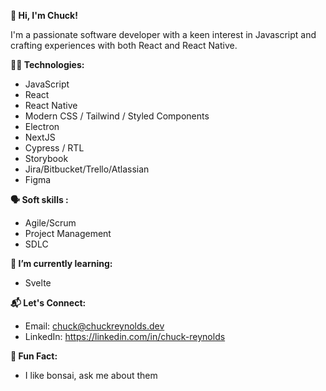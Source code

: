 <!--
**GUITARPLRC/guitarplrc** is a ✨ _special_ ✨ repository because its `README.md` (this file) appears on your GitHub profile.

Here are some ideas to get you started:

- 🔭 I’m currently working on ...
- 🌱 I’m currently learning ...
- 👯 I’m looking to collaborate on ...
- 🤔 I’m looking for help with ...
- 💬 Ask me about ...
- 📫 How to reach me: ...
- 😄 Pronouns: ...
- ⚡ Fun fact: ...
-->

**👋 Hi, I'm Chuck!**

I'm a passionate software developer with a keen interest in Javascript and crafting experiences with both React and React Native.

**🧑‍💻 Technologies:**

*  JavaScript
*  React
*  React Native
*  Modern CSS / Tailwind / Styled Components
*  Electron
*  NextJS
*  Cypress / RTL
*  Storybook
*  Jira/Bitbucket/Trello/Atlassian
*  Figma

**🗣️ Soft skills :**

* Agile/Scrum
* Project Management
* SDLC

**🌱 I’m currently learning:**

* Svelte

**📬 Let's Connect:**

*  Email: chuck@chuckreynolds.dev
*  LinkedIn: https://linkedin.com/in/chuck-reynolds

**🌳 Fun Fact:**

* I  like bonsai, ask me about them
